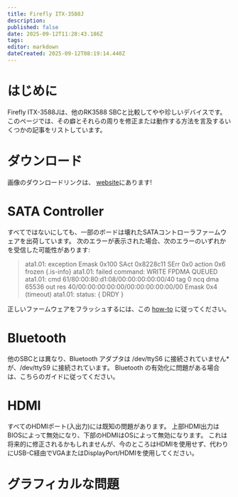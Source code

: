 ```yaml
---
title: Firefly ITX-3588J
description:
published: false
date: 2025-09-12T11:28:43.186Z
tags:
editor: markdown
dateCreated: 2025-09-12T08:19:14.440Z
---
```


# はじめに

Firefly ITX-3588Jは、他のRK3588 SBCと比較してやや珍しいデバイスです。 このページでは、その癖とそれらの周りを修正または動作する方法を言及するいくつかの記事をリストしています。

# ダウンロード

画像のダウンロードリンクは、 [website](https://bredos.org/download.html)にあります!

# SATA Controller

すべてではないにしても、一部のボードは壊れたSATAコントローラファームウェアを出荷しています。
次のエラーが表示された場合、次のエラーのいずれかを受信した可能性があります:

> ata1.01: exception Emask 0x100 SAct 0x8228c11 SErr 0x0 action 0x6 frozen
> {.is-info}
> ata1.01: failed command: WRITE FPDMA QUEUED
> ata1.01: cmd 61/80:00:80:d1:08/00:00:00:00:00/40 tag 0 ncq dma 65536 out
> res 40/00:00:00:00:00/00:00:00:00:00/00 Emask 0x4 (timeout)
> ata1.01: status: { DRDY }

正しいファームウェアをフラッシュするには、この [how-to](/en/ITX-3588J/sata-firmware-fix) に従ってください。

# Bluetooth

他のSBCとは異なり、Bluetooth アダプタは /dev/ttyS6 に接続されていません\* が、/dev/ttyS9 に接続されています。 Bluetooth の有効化に問題がある場合は、こちらのガイドに従ってください。

# HDMI

すべてのHDMIポート(入出力)には既知の問題があります。 上部HDMI出力はBIOSによって無効になり、下部のHDMIはOSによって無効になります。 これは将来的に修正されるかもしれませんが、今のところはHDMIを使用せず、代わりにUSB-C経由でVGAまたはDisplayPort/HDMIを使用してください。

# グラフィカルな問題
